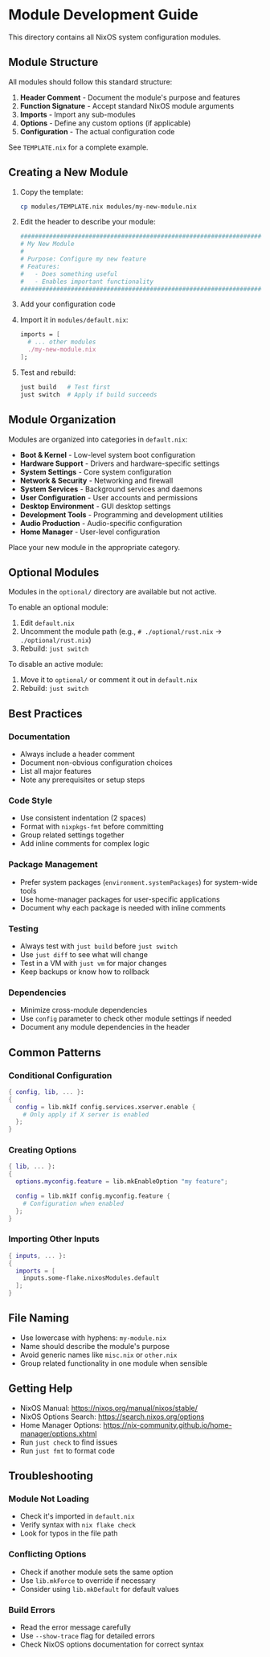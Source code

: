 # Module Development Guide

This directory contains all NixOS system configuration modules.

## Module Structure

All modules should follow this standard structure:

1. **Header Comment** - Document the module's purpose and features
2. **Function Signature** - Accept standard NixOS module arguments
3. **Imports** - Import any sub-modules
4. **Options** - Define any custom options (if applicable)
5. **Configuration** - The actual configuration code

See `TEMPLATE.nix` for a complete example.

## Creating a New Module

1. Copy the template:
   ```bash
   cp modules/TEMPLATE.nix modules/my-new-module.nix
   ```

2. Edit the header to describe your module:
   ```nix
   ##############################################################################
   # My New Module
   #
   # Purpose: Configure my new feature
   # Features:
   #   - Does something useful
   #   - Enables important functionality
   ##############################################################################
   ```

3. Add your configuration code

4. Import it in `modules/default.nix`:
   ```nix
   imports = [
     # ... other modules
     ./my-new-module.nix
   ];
   ```

5. Test and rebuild:
   ```bash
   just build   # Test first
   just switch  # Apply if build succeeds
   ```

## Module Organization

Modules are organized into categories in `default.nix`:

- **Boot & Kernel** - Low-level system boot configuration
- **Hardware Support** - Drivers and hardware-specific settings
- **System Settings** - Core system configuration
- **Network & Security** - Networking and firewall
- **System Services** - Background services and daemons
- **User Configuration** - User accounts and permissions
- **Desktop Environment** - GUI desktop settings
- **Development Tools** - Programming and development utilities
- **Audio Production** - Audio-specific configuration
- **Home Manager** - User-level configuration

Place your new module in the appropriate category.

## Optional Modules

Modules in the `optional/` directory are available but not active.

To enable an optional module:
1. Edit `default.nix`
2. Uncomment the module path (e.g., `# ./optional/rust.nix` → `./optional/rust.nix`)
3. Rebuild: `just switch`

To disable an active module:
1. Move it to `optional/` or comment it out in `default.nix`
2. Rebuild: `just switch`

## Best Practices

### Documentation
- Always include a header comment
- Document non-obvious configuration choices
- List all major features
- Note any prerequisites or setup steps

### Code Style
- Use consistent indentation (2 spaces)
- Format with `nixpkgs-fmt` before committing
- Group related settings together
- Add inline comments for complex logic

### Package Management
- Prefer system packages (`environment.systemPackages`) for system-wide tools
- Use home-manager packages for user-specific applications
- Document why each package is needed with inline comments

### Testing
- Always test with `just build` before `just switch`
- Use `just diff` to see what will change
- Test in a VM with `just vm` for major changes
- Keep backups or know how to rollback

### Dependencies
- Minimize cross-module dependencies
- Use `config` parameter to check other module settings if needed
- Document any module dependencies in the header

## Common Patterns

### Conditional Configuration
```nix
{ config, lib, ... }:
{
  config = lib.mkIf config.services.xserver.enable {
    # Only apply if X server is enabled
  };
}
```

### Creating Options
```nix
{ lib, ... }:
{
  options.myconfig.feature = lib.mkEnableOption "my feature";

  config = lib.mkIf config.myconfig.feature {
    # Configuration when enabled
  };
}
```

### Importing Other Inputs
```nix
{ inputs, ... }:
{
  imports = [
    inputs.some-flake.nixosModules.default
  ];
}
```

## File Naming

- Use lowercase with hyphens: `my-module.nix`
- Name should describe the module's purpose
- Avoid generic names like `misc.nix` or `other.nix`
- Group related functionality in one module when sensible

## Getting Help

- NixOS Manual: https://nixos.org/manual/nixos/stable/
- NixOS Options Search: https://search.nixos.org/options
- Home Manager Options: https://nix-community.github.io/home-manager/options.xhtml
- Run `just check` to find issues
- Run `just fmt` to format code

## Troubleshooting

### Module Not Loading
- Check it's imported in `default.nix`
- Verify syntax with `nix flake check`
- Look for typos in the file path

### Conflicting Options
- Check if another module sets the same option
- Use `lib.mkForce` to override if necessary
- Consider using `lib.mkDefault` for default values

### Build Errors
- Read the error message carefully
- Use `--show-trace` flag for detailed errors
- Check NixOS options documentation for correct syntax

